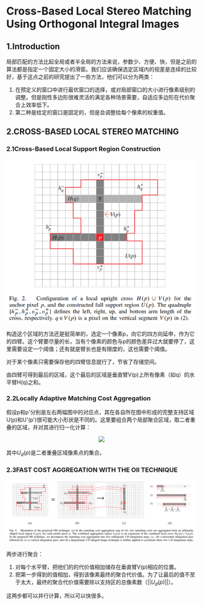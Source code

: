 # Cross-Based Local Stereo Matching Using Orthogonal Integral Images

## 1.Introduction

局部匹配的方法比起全局或者半全局的方法来说，参数少、方便、快，但是之前的算法都是指定一个固定大小的滑窗。我们应该确保选定区域内的视差是连续的比较好，基于这点之前的研究提出了一些方法，他们可以分为两类：

1. 在预定义的窗口中进行最优窗口的选择，或对局部窗口的大小进行像素级别的调整。但是刚性多边形很难灵活的满足各种场景需要，自适应多边形在代价聚合上效率低下。
2. 第二种是给定的窗口是固定的，但是会调整给每个像素的权重值。

## 2.CROSS-BASED LOCAL STEREO MATCHING

### 2.1Cross-Based Local Support Region Construction

<div align=center>
<img src="Images/0601.png">
</div>

构造这个区域的方法还是挺简单的，选定一个像素p，向它的四方向延申，作为它的四臂。这个臂要尽量的长，当有个像素的颜色与p的颜色差异过大就要停了，这里需要设定一个阈值；还有就是臂长也是有限度的，这也需要个阈值。

对于某个像素只需要保存他的四臂信息就行了，节省了存储空间。

由四臂可得到最后的区域，这个最后的区域是垂直臂V(p)上所有像素（如q）的水平臂H(q)之和。

### 2.2Locally Adaptive Matching Cost Aggregation

假设p和p'分别是左右两幅图中的对应点，其在各自所在图中形成的完整支持区域U(p)和U'(p')很可能大小形状是不同的。这里要组合两个局部聚合区域，取二者重叠的区域，并对其进行归一化计算：

<div align=center>
<img src="https://latex.codecogs.com/gif.latex?%5Cbg_white%20%5Coverline%7BE%7D_%7Bd%7D%28p%29%3D%5Cfrac%7B1%7D%7B%5Cleft%20%5C%7C%20U_%7Bd%7D%28p%29%20%5Cright%20%5C%7C%7D%7BE%7D_%7Bd%7D%28p%29%3D%5Cfrac%7B1%7D%7B%5Cleft%20%5C%7C%20U_%7Bd%7D%28p%29%20%5Cright%20%5C%7C%7D%5Csum_%7Bs%5Cin%20U_%7Bd%7D%28p%29%20%7D%5E%7B%7D%7Be%7D_%7Bd%7D%28s%29">
</div>

其中$U_{d}(p)$是二者重叠区域像素点的集合。

### 2.3FAST COST AGGREGATION WITH THE OII TECHNIQUE

<div align=center>
<img src="Images/0602.png">
</div>

两步进行聚合：

1. 对每个水平臂，把他们的的代价值相加储存在垂直臂V(p)相应的位置。
2. 把第一步得到的值相加，得到该像素最终的聚合代价值。为了让最后的值不至于太大，最终的聚合代价值需要除以支持区的总像素数（$||U_{d}(p)||$）。

这两步都可以并行计算，所以可以快很多。
